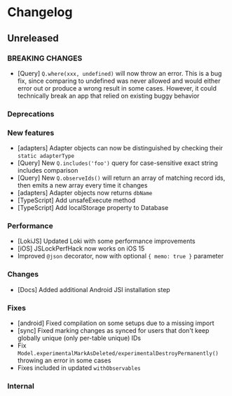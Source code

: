 # Changelog

## Unreleased

### BREAKING CHANGES

- [Query] `Q.where(xxx, undefined)` will now throw an error. This is a bug fix, since comparing to
  undefined was never allowed and would either error out or produce a wrong result in some cases.
  However, it could technically break an app that relied on existing buggy behavior

### Deprecations

### New features

- [adapters] Adapter objects can now be distinguished by checking their `static adapterType`
- [Query] New `Q.includes('foo')` query for case-sensitive exact string includes comparison
- [Query] New `Q.observeIds()` will return an array of matching record ids, then emits a new array every time it changes
- [adapters] Adapter objects now returns `dbName`
- [TypeScript] Add unsafeExecute method
- [TypeScript] Add localStorage property to Database

### Performance

- [LokiJS] Updated Loki with some performance improvements
- [iOS] JSLockPerfHack now works on iOS 15
- Improved `@json` decorator, now with optional `{ memo: true }` parameter

### Changes

- [Docs] Added additional Android JSI installation step

### Fixes

- [android] Fixed compilation on some setups due to a missing <cassert> import
- [sync] Fixed marking changes as synced for users that don't keep globally unique (only per-table unique) IDs
- Fix `Model.experimentalMarkAsDeleted/experimentalDestroyPermanently()` throwing an error in some cases
- Fixes included in updated `withObservables`

### Internal
